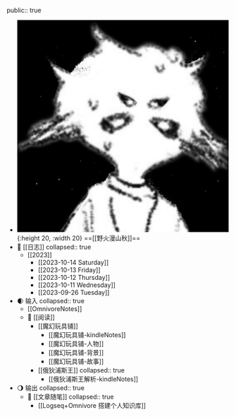 public:: true

- ![tx.jpg](../assets/tx_1697286591566_0.jpg){:height 20, :width 20}  ==[[野火漫山秋]]==
- 📝 [[日志]]
  collapsed:: true
	- [[2023]]
		- [[2023-10-14 Saturday]]
		- [[2023-10-13 Friday]]
		- [[2023-10-12 Thursday]]
		- [[2023-10-11 Wednesday]]
		- [[2023-09-26 Tuesday]]
- 🌒 输入
  collapsed:: true
	- [[OmnivoreNotes]]
	- 📖 [[阅读]]
		- [[魔幻玩具铺]]
			- [[魔幻玩具铺-kindleNotes]]
			- [[魔幻玩具铺-人物]]
			- [[魔幻玩具铺-背景]]
			- [[魔幻玩具铺-故事]]
		- [[俄狄浦斯王]]
		  collapsed:: true
			- [[俄狄浦斯王解析-kindleNotes]]
- 🌖 输出
  collapsed:: true
	- 💬 [[文章随笔]]
	  collapsed:: true
		- [[Logseq+Omnivore 搭建个人知识库]]